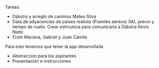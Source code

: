 Tareas:
- Dijkstra y arreglo de caminos
Mateo Silva
- Data de adyacencias de paises realista (Puentes aereos) (IA), precio y tiempo de vuelo. Crear estrcutura para comunicarla a Dijkstra
Kevin Nieto
- Front
Mariana, Gabriel y Juan Camilo


Para esto tenemos que tener la app desarrollada
- Abstraccion para los aspirantes
- Presentación e instrucciones
